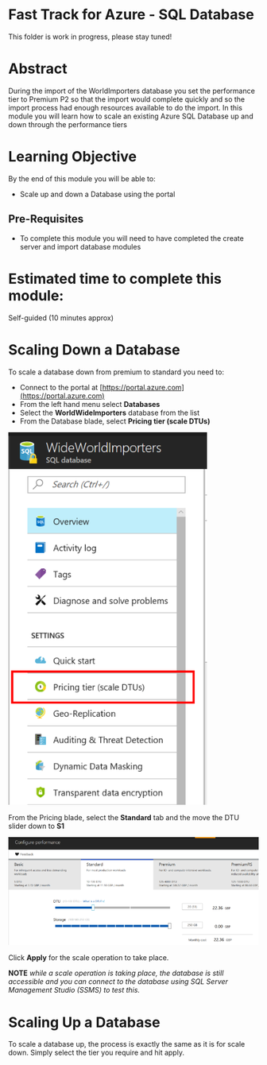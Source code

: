# Fast Track for Azure - SQL Database

This folder is work in progress, please stay tuned! 

# Abstract

During the import of the WorldImporters database you set the performance tier to Premium P2 so that the import would complete quickly and so the import process had enough resources available to do the import.  In this module you will learn how to scale an existing Azure SQL Database up and down through the performance tiers

# Learning Objective

By the end of this module you will be able to:
* Scale up and down a Database using the portal

## Pre-Requisites
* To complete this module you will need to have completed the create server and import database modules

# Estimated time to complete this module:
Self-guided (10 minutes approx)

# Scaling Down a Database

To scale a database down from premium to standard you need to:

* Connect to the portal at [https://portal.azure.com](https://portal.azure.com)
* From the left hand menu select **Databases**
* Select the **WorldWideImporters** database from the list
* From the Database blade, select **Pricing tier (scale DTUs)**

![Screenshot](media/5-scaling-a-database/sqldb-pricing-tier-menu.png)

From the Pricing blade, select the **Standard** tab and the move the DTU slider down to **S1**

![Screenshot](media/5-scaling-a-database/sqldb-perf-tier-blade.png)

Click **Apply** for the scale operation to take place.

**NOTE** *while a scale operation is taking place, the database is still accessible and you can connect to the database using SQL Server Management Studio (SSMS) to test this.*

# Scaling Up a Database

To scale a database up, the process is exactly the same as it is for scale down.  Simply select the tier you require and hit apply.




